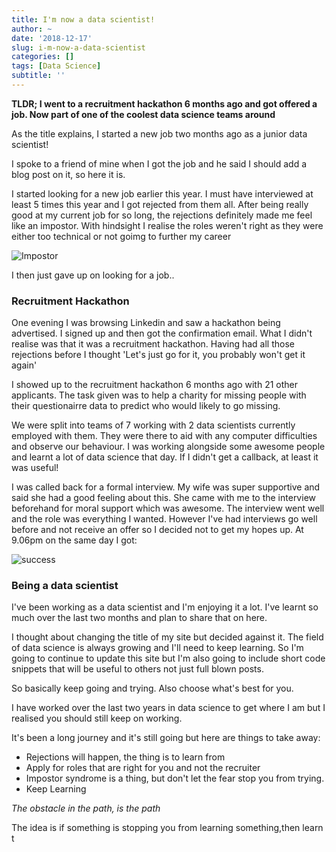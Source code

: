 ```yaml
---
title: I'm now a data scientist!
author: ~
date: '2018-12-17'
slug: i-m-now-a-data-scientist
categories: []
tags: [Data Science]
subtitle: ''
---
```


**TLDR; I went to a recruitment hackathon 6 months ago and got offered a job. Now part of one of the coolest data science teams around**

As the title explains, I started a new job two months ago as a junior data scientist! 

I spoke to a friend of mine when I got the job and he said I should add a blog post on it, so here it is. 

I started looking for a new job earlier this year. I must have interviewed at least 5 times this year and I got rejected from them all.  After being really good at my current job for so long, the rejections definitely made me feel like an impostor. With hindsight I realise the roles weren't right as they were either too technical or not goimg to further my career

![Impostor](http://chainsawsuit.com/wp-content/uploads/2014/09/20140902-impostor.png)

I then just gave up on looking for a job..

### Recruitment Hackathon

One evening I was browsing Linkedin and saw a hackathon being advertised. I signed up and then got the confirmation email. What I didn't realise was that it was a recruitment hackathon. Having had all those rejections before I thought 'Let's just go for it, you probably won't get it again'

I showed up to the recruitment hackathon 6 months ago with 21 other applicants. The task given was to help a charity for missing people with their questionairre data to predict who would likely to go missing. 

We were split into teams of 7 working with 2 data scientists currently employed with them. They were there to aid with any computer difficulties and observe our behaviour. I was working alongside some awesome people and learnt a lot of data science that day. If I didn't get a callback, at least it was useful!

I was called back for a formal interview. My wife was super supportive and said she had a good feeling about this. She came with me to the interview beforehand for moral support which was awesome. The interview went well and the role was everything I wanted. However I've had interviews go well before and not receive an offer so I decided not to get my hopes up. At 9.06pm on the same day I got:

![success](/img/success_email.png)


### Being a data scientist

I've been working as a data scientist and I'm enjoying it a lot. I've learnt so much over the last two months and plan to share that on here. 

I thought about changing the title of my site but decided against it. The field of data science is always growing and I'll need to keep learning. 
So I'm going to continue to update this site but I'm also going to include short code snippets that will be useful to others not just full blown posts.

So basically keep going and trying. Also choose what's best for you.


I have worked over the last two years in data science to get where I am but I realised you should still keep on working. 

It's been a long journey and it's still going but here are things to take away:


- Rejections will happen, the thing is to learn from
- Apply for roles that are right for you and not the recruiter
- Impostor syndrome is a thing, but don't let the fear stop you from trying. 
- Keep Learning
 
 *The obstacle in the path, is the path*
 
 The idea is if something is stopping you from learning something,then learn t



